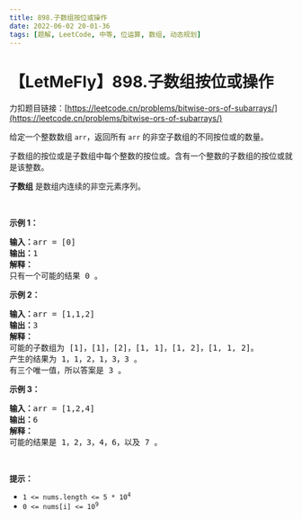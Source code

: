 ```yaml
---
title: 898.子数组按位或操作
date: 2022-06-02 20-01-36
tags: [题解, LeetCode, 中等, 位运算, 数组, 动态规划]
---
```


# 【LetMeFly】898.子数组按位或操作

力扣题目链接：[https://leetcode.cn/problems/bitwise-ors-of-subarrays/](https://leetcode.cn/problems/bitwise-ors-of-subarrays/)

<p>给定一个整数数组<meta charset="UTF-8" />&nbsp;<code>arr</code>，返回所有&nbsp;<code>arr</code>&nbsp;的非空子数组的不同按位或的数量。</p>

<p>子数组的按位或是子数组中每个整数的按位或。含有一个整数的子数组的按位或就是该整数。</p>

<p><strong>子数组</strong> 是数组内连续的非空元素序列。</p>

<p>&nbsp;</p>

<p><strong>示例 1：</strong></p>

<pre>
<strong>输入：</strong>arr = [0]
<strong>输出：</strong>1
<strong>解释：</strong>
只有一个可能的结果 0 。
</pre>

<p><strong>示例 2：</strong></p>

<pre>
<strong>输入：</strong>arr = [1,1,2]
<strong>输出：</strong>3
<strong>解释：</strong>
可能的子数组为 [1]，[1]，[2]，[1, 1]，[1, 2]，[1, 1, 2]。
产生的结果为 1，1，2，1，3，3 。
有三个唯一值，所以答案是 3 。
</pre>

<p><strong>示例&nbsp;3：</strong></p>

<pre>
<strong>输入：</strong>arr = [1,2,4]
<strong>输出：</strong>6
<strong>解释：</strong>
可能的结果是 1，2，3，4，6，以及 7 。
</pre>

<p>&nbsp;</p>

<p><strong>提示：</strong><meta charset="UTF-8" /></p>

<ul>
	<li><code>1 &lt;= nums.length &lt;= 5 * 10<sup>4</sup></code></li>
	<li><code>0 &lt;= nums[i]&nbsp;&lt;= 10<sup>9</sup></code></li>
</ul>


    